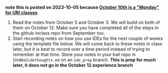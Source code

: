 **note this is posted on 2023-10-05 because [October 10th is a "Monday" for URI classes](https://web.uri.edu/academic-calendars/2023-2024/#:~:text=Oct.%2010,Day%20make%20up)**

1. Read the notes from October 5 and October 3. We will build on both of them on October 12. Make sure you have completed all of the steps in the github inclass repo from September too. 
1. Start recording notes on _how_ you use IDEs for the next couple of weeks using the template file below. We will come back to these notes in class later, but it is best to record over a time period instead of trying to remember at that time. Store your notes in your kwl repo in {index}`idethoughts.md` on an `ide_prep` branch. **This is prep for much later, it does not go in the October 12 experience branch** 